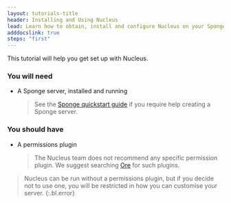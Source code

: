 ```yaml
---
layout: tutorials-title
header: Installing and Using Nucleus
lead: Learn how to obtain, install and configure Nucleus on your Sponge Server
adddocslink: true
steps: "first"
---
```


This tutorial will help you get set up with Nucleus.

### You will need

* A Sponge server, installed and running
  > See the [Sponge quickstart guide](https://docs.spongepowered.org/stable/en/server/quickstart.html) if you require help creating a Sponge server.

### You should have

* A permissions plugin
  > The Nucleus team does not recommend any specific permission plugin. We suggest searching [Ore](https://ore.spongepowered.org) for such plugins.

> Nucleus can be run without a permissions plugin, but if you decide not to use one, you will be restricted in how you can customise your server.
{:.bl.error}
                         